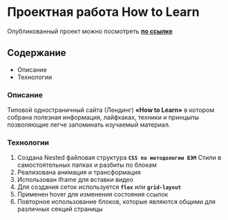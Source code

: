 # Проектная работа How to Learn
  Опубликованный проект можно посмотреть **[по ссылке](https://yuliaiv-iv.github.io/how-to-learn)**

## Содержание
* Описание
* Технологии

### Описание
  Типовой одностраничный сайта (Лендинг) **«How to Learn»**
в котором собрана полезная информация, лайфхаках, техники и принцыпы позволяющие
легче запоминать изучаемый материал.

### Технологии
1.	Создана Nested файловая структура **`CSS по методологии БЭМ`**
    Стили в самостоятельных папках и разбиты по блокам
2.	Реализована анимация и трансформация
3.	Использован iframe для вставки видео
4.	Для создания сеток используется **`flex`** или **`grid-layout`**
5.	Применен hover для изменения состояния ссылок
6.	Повторное использование блоков, которые являются общими для
    различных секций страницы


